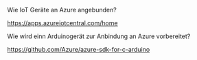 Wie IoT Geräte an Azure angebunden? 

https://apps.azureiotcentral.com/home


Wie wird einn Arduinogerät zur Anbindung an Azure vorbereitet? 

https://github.com/Azure/azure-sdk-for-c-arduino
